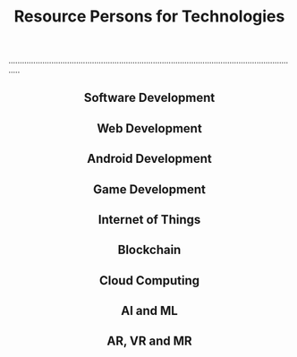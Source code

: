 # <center>Resource Persons for Technologies</center>
\
\
.................................................................................................................................
## <center>Software Development</center>

## <center>Web Development</center>

## <center>Android Development</center>

## <center>Game Development</center>

## <center>Internet of Things</center>

## <center>Blockchain</center>

## <center>Cloud Computing</center>

## <center>AI and ML</center>

## <center>AR, VR and MR</center>
